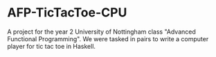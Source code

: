 # AFP-TicTacToe-CPU
A project for the year 2 University of Nottingham class "Advanced Functional Programming". We were tasked in pairs to write a computer player for tic tac toe in Haskell.
